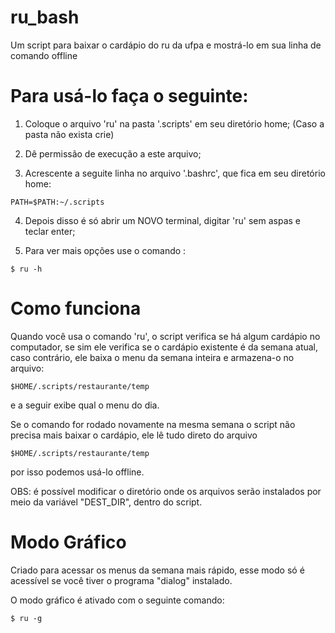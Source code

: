# ru_bash
Um script para baixar o cardápio do ru da ufpa e mostrá-lo em sua linha de comando offline



# Para usá-lo faça o seguinte:
1. Coloque o arquivo 'ru' na pasta '.scripts' em seu diretório home;
(Caso a pasta não exista crie)

2. Dê permissão de execução a este arquivo;

3. Acrescente a seguite linha no arquivo '.bashrc', que fica em seu diretório home:

```
PATH=$PATH:~/.scripts
```
4. Depois disso é só abrir um NOVO terminal, digitar 'ru' sem aspas e teclar enter;

5. Para ver mais opções use o comando :
```
$ ru -h
```

# Como funciona

Quando você usa o comando 'ru', o script verifica se há algum cardápio no computador, se sim ele verifica se o cardápio existente é da semana atual, caso contrário, ele baixa o menu da semana inteira e armazena-o no arquivo:

```
$HOME/.scripts/restaurante/temp
```

e a seguir exibe qual o menu do dia.

Se o comando for rodado novamente na mesma semana o script não precisa mais baixar o cardápio, ele lê tudo direto do arquivo 

```
$HOME/.scripts/restaurante/temp
```

por isso podemos usá-lo offline. 

OBS: é possível modificar o diretório onde os arquivos serão instalados por meio da variável "DEST_DIR", dentro do script.

# Modo Gráfico

Criado para acessar os menus da semana mais rápido, esse modo só é acessível se você tiver o programa "dialog" instalado.

O modo gráfico é ativado com o seguinte comando:

```
$ ru -g
```


